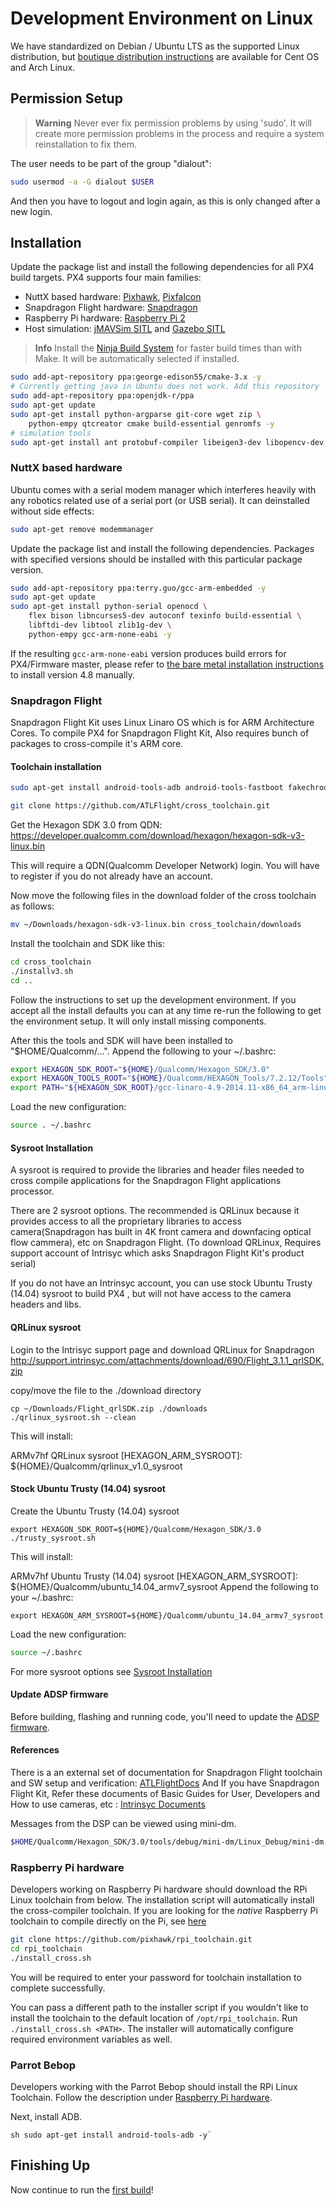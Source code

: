 # Development Environment on Linux

We have standardized on Debian / Ubuntu LTS as the supported Linux distribution, but [boutique distribution instructions](starting-installing-linux-boutique.md) are available for Cent OS and Arch Linux.

## Permission Setup

> **Warning** Never ever fix permission problems by using 'sudo'. It will create more permission problems in the process and require a system reinstallation to fix them.

The user needs to be part of the group "dialout":


```sh
sudo usermod -a -G dialout $USER
```

And then you have to logout and login again, as this is only changed after a new login.

## Installation

Update the package list and install the following dependencies for all PX4 build targets. PX4 supports four main families:

  * NuttX based hardware: [Pixhawk](hardware-pixhawk.md), [Pixfalcon](hardware-pixfalcon.md)
  * Snapdragon Flight hardware: [Snapdragon](hardware-snapdragon.md)
  * Raspberry Pi hardware: [Raspberry Pi 2](hardware-pi2.md)
  * Host simulation: [jMAVSim SITL](simulation-sitl.md) and [Gazebo SITL](simulation-gazebo.md)

> **Info** Install the [Ninja Build System](http://dev.px4.io/starting-installing-linux-boutique.html#ninja-build-system) for faster build times than with Make. It will be automatically selected if installed.

```sh
sudo add-apt-repository ppa:george-edison55/cmake-3.x -y
# Currently getting java in Ubuntu does not work. Add this repository
sudo add-apt-repository ppa:openjdk-r/ppa
sudo apt-get update
sudo apt-get install python-argparse git-core wget zip \
    python-empy qtcreator cmake build-essential genromfs -y
# simulation tools
sudo apt-get install ant protobuf-compiler libeigen3-dev libopencv-dev openjdk-8-jdk openjdk-8-jre clang-3.5 lldb-3.5 -y
```

### NuttX based hardware

Ubuntu comes with a serial modem manager which interferes heavily with any robotics related use of a serial port (or USB serial). It can deinstalled without side effects:


```sh
sudo apt-get remove modemmanager
```

Update the package list and install the following dependencies. Packages with specified versions should be installed with this particular package version.


```sh
sudo add-apt-repository ppa:terry.guo/gcc-arm-embedded -y
sudo apt-get update
sudo apt-get install python-serial openocd \
    flex bison libncurses5-dev autoconf texinfo build-essential \
    libftdi-dev libtool zlib1g-dev \
    python-empy gcc-arm-none-eabi -y
```

If the resulting `gcc-arm-none-eabi` version produces build errors for PX4/Firmware master, please refer to [the bare metal installation instructions](http://dev.px4.io/starting-installing-linux-boutique.html#toolchain-installation) to install version 4.8 manually.

### Snapdragon Flight
Snapdragon Flight Kit uses Linux Linaro OS which is for ARM Architecture Cores.
To compile PX4 for Snapdragon Flight Kit, Also requires bunch of packages to cross-compile it's ARM core.

#### Toolchain installation


```sh
sudo apt-get install android-tools-adb android-tools-fastboot fakechroot fakeroot unzip xz-utils wget python python-empy -y
```


```sh
git clone https://github.com/ATLFlight/cross_toolchain.git
```

Get the Hexagon SDK 3.0 from QDN: https://developer.qualcomm.com/download/hexagon/hexagon-sdk-v3-linux.bin

This will require a QDN(Qualcomm Developer Network) login. You will have to register if you do not already have an account.

Now move the following files in the download folder of the cross toolchain as follows:


```sh
mv ~/Downloads/hexagon-sdk-v3-linux.bin cross_toolchain/downloads
```
Install the toolchain and SDK like this:


```sh
cd cross_toolchain
./installv3.sh
cd ..
```

Follow the instructions to set up the development environment. If you accept all the install defaults you can at any time re-run the following to get the environment setup. It will only install missing components.

After this the tools and SDK will have been installed to "$HOME/Qualcomm/...". Append the following to your ~/.bashrc:


```sh
export HEXAGON_SDK_ROOT="${HOME}/Qualcomm/Hexagon_SDK/3.0"
export HEXAGON_TOOLS_ROOT="${HOME}/Qualcomm/HEXAGON_Tools/7.2.12/Tools"
export PATH="${HEXAGON_SDK_ROOT}/gcc-linaro-4.9-2014.11-x86_64_arm-linux-gnueabihf_linux/bin:$PATH"
```

Load the new configuration:


```sh
source . ~/.bashrc
```

#### Sysroot Installation

A sysroot is required to provide the libraries and header files needed to cross compile applications for the Snapdragon Flight applications processor.

There are 2 sysroot options. The recommended is QRLinux because it provides access to all the proprietary libraries to access camera(Snapdragon has built in 4K front camera and downfacing optical flow cammera), etc on Snapdragon Flight.
(To download QRLinux, Requires support account of Intrisyc which asks Snapdragon Flight Kit's product serial)

If you do not have an Intrinsyc account, you can use stock Ubuntu Trusty (14.04) sysroot to build PX4 , but will not have access to the camera headers and libs.

#### QRLinux sysroot
Login to the Intrisyc support page and download QRLinux for Snapdragon
http://support.intrinsyc.com/attachments/download/690/Flight_3.1.1_qrlSDK.zip

copy/move the file to the ./download directory
```
cp ~/Downloads/Flight_qrlSDK.zip ./downloads
./qrlinux_sysroot.sh --clean

```
This will install:

ARMv7hf QRLinux sysroot [HEXAGON_ARM_SYSROOT]: ${HOME}/Qualcomm/qrlinux_v1.0_sysroot

#### Stock Ubuntu Trusty (14.04) sysroot

Create the Ubuntu Trusty (14.04) sysroot
```
export HEXAGON_SDK_ROOT=${HOME}/Qualcomm/Hexagon_SDK/3.0
./trusty_sysroot.sh
```

This will install:

ARMv7hf Ubuntu Trusty (14.04) sysroot [HEXAGON_ARM_SYSROOT]: ${HOME}/Qualcomm/ubuntu_14.04_armv7_sysroot
Append the following to your ~/.bashrc:

```
export HEXAGON_ARM_SYSROOT=${HOME}/Qualcomm/ubuntu_14.04_armv7_sysroot
```

Load the new configuration:


```sh
source ~/.bashrc
```

For more sysroot options see [Sysroot Installation](https://github.com/ATLFlight/cross_toolchain/blob/sdk3/README.md#sysroot-installation)

#### Update ADSP firmware
Before building, flashing and running code, you'll need to update the [ADSP firmware](advanced-snapdragon.html#updating-the-adsp-firmware).

#### References

There is a an external set of documentation for Snapdragon Flight toolchain and SW setup and verification:
[ATLFlightDocs](https://github.com/ATLFlight/ATLFlightDocs/blob/master/README.md)
And If you have Snapdragon Flight Kit, Refer these documents of
Basic Guides for User, Developers and How to use cameras, etc : [Intrinsyc Documents](http://support.intrinsyc.com/projects/snapdragon-flight/documents)

Messages from the DSP can be viewed using mini-dm.


```sh
$HOME/Qualcomm/Hexagon_SDK/3.0/tools/debug/mini-dm/Linux_Debug/mini-dm
```

### Raspberry Pi hardware
Developers working on Raspberry Pi hardware should download the RPi Linux toolchain from below. The installation script will automatically install the cross-compiler toolchain. If you are looking for the *native* Raspberry Pi toolchain to compile directly on the Pi, see [here](http://dev.px4.io/hardware-pi2.html#native-builds-optional)


```sh
git clone https://github.com/pixhawk/rpi_toolchain.git
cd rpi_toolchain
./install_cross.sh
```
You will be required to enter your password for toolchain installation to complete successfully.

You can pass a different path to the installer script if you wouldn't like to install the toolchain to the default location of ```/opt/rpi_toolchain```. Run ``` ./install_cross.sh <PATH>```. The installer will automatically configure required environment variables as well.

### Parrot Bebop
Developers working with the Parrot Bebop should install the RPi Linux Toolchain. Follow the
description under [Raspberry Pi hardware](raspberry-pi-hardware).

Next, install ADB.


``sh
sudo apt-get install android-tools-adb -y`
``

## Finishing Up

Now continue to run the [first build](starting-building.md)!
